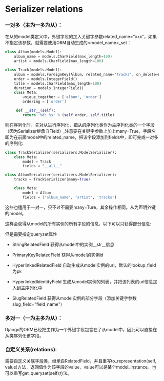 # Serializer relations

### 一对多（主为一多为从）：

在从的model类定义中，外键字段的加入关键字参数related_name="xxx"，如果不指定该参数，就需要使用ORM自动生成的<model_name>_set：

```python
class Album(models.Model):
    album_name = models.CharField(max_length=100)
    artist = models.CharField(max_length=100)

class Track(models.Model):
    album = models.ForeignKey(Album, related_name='tracks', on_delete=models.CASCADE)
    order = models.IntegerField()
    title = models.CharField(max_length=100)
    duration = models.IntegerField()
    class Meta:
        unique_together = ['album', 'order']
        ordering = ['order']

     def __str__(self):
        return '%d: %s' % (self.order, self.title)
```

则在序列化时，先对从进行序列化，把从的序列化类作为主序列化类的一个字段（因为Serializer继承自Field）,注意要在关键字参数上加上many=True，字段名即为在前面model中的related_name，把该字段添加到fields中，即可完成一对多的序列化:

```python
class TrackSerializer(serializers.ModelSerializer):
    class Meta:
        model = Track
        fields = "__all__"

class AlbumSerializer(serializers.ModelSerializer):
    tracks = TrackSerializer(many=True)

    class Meta:
        model = Album
        fields = ('album_name', 'artist', 'tracks')
```

这些也适用于一对一，只不过不需要many=Ture，其余操作相同，从为声明外键的model。



这样会获得从model的所有实例的所有字段的信息，以下可以只获得部分信息:

但是需要指定queryset属性

- StringRelatedField	获得从model中的实例\__str__信息

- PrimaryKeyRelatedField   获得从model的实例id

- HyperlinkedRelatedField   自动生成从model实例的url，默认的lookup_field为pk

- HyperlinkedIdentityField   生成从model实例的列表，并把该列表的url信息加入到主序列化中

- SlugRelatedField    获得从model实例的部分字段（添加关键字参数slug_field="field_name"）

  

### 多对一（一为主多为从）：

Django的ORM已经把主作为一个外键字段包含在了从model中，因此可以直接在从类序列化该字段。



### 自定义关系(relations):

需要自定义关联字段类，继承自RelatedField，并且重写to_representation(self, value)方法，返回值作为该字段的value，value可以是某个model_instance。也可以重写get_queryset(self)方法。

